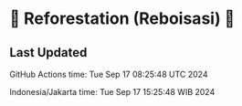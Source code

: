 
# 🌳 Reforestation (Reboisasi) 🌲

## Last Updated

GitHub Actions time: Tue Sep 17 08:25:48 UTC 2024

Indonesia/Jakarta time: Tue Sep 17 15:25:48 WIB 2024
